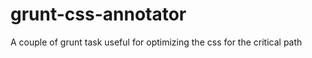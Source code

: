 grunt-css-annotator
===================

A couple of grunt task useful for optimizing the css for the critical path
